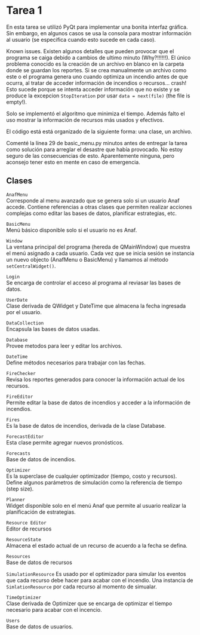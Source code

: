 # Tarea 1

En esta tarea se utilizó PyQt para implementar una bonita interfaz gráfica. Sin embargo, en algunos casos se usa la consola para mostrar información al usuario (se especifica cuando esto sucede en cada caso).

Known issues. Existen algunos detalles que pueden provocar que el programa se caiga debido a cambios de ultimo minuto (Why?!!!!!!). El único problema conocido es la creación de un archivo en blanco en la carpeta donde se guardan los reportes. Si se crea manualmente un archivo como este o el programa genera uno cuando optimiza un incendio antes de que ocurra, al tratar de acceder información de incendios o recursos... crash! Esto sucede porque se intenta acceder información que no existe y se produce la excepcion `StopIteration` por usar `data = next(file)` (the file is empty!).

Solo se implementó el algoritmo que minimiza el tiempo. Además falto el uso mostrar la información de recursos más usados y efectivos.

El código está está organizado de la siguiente forma: una clase, un archivo.

Comenté la línea 29 de basic_menu.py minutos antes de entregar la tarea como solución para arreglar el desastre que había provocado. No estoy seguro de las consecuencias de esto. Aparentemente ninguna, pero aconsejo tener esto en mente en caso de emergencia.

## Clases

`AnafMenu`  
Corresponde al menu avanzado que se genera solo si un usuario Anaf accede. Contiene referencias a otras clases que permiten realizar acciones complejas como editar las bases de datos, planificar estrategias, etc.

`BasicMenu`  
Menú básico disponible solo si el usuario no es Anaf.

`Window`  
La ventana principal del programa (hereda de QMainWindow) que muestra el menú asignado a cada usuario. Cada vez que se inicia sesión se instancia un nuevo objecto (AnafMenu o BasicMenu) y llamamos al método `setCentralWidget()`.

`Login`  
Se encarga de controlar el acceso al programa al reviasar las bases de datos.

`UserDate`  
Clase derivada de QWidget y DateTime que almacena la fecha ingresada por el usuario.

`DataCollection`  
Encapsula las bases de datos usadas.

`Database`  
Provee metodos para leer y editar los archivos.

`DateTime`  
Define métodos necesarios para trabajar con las fechas.

`FireChecker`  
Revisa los reportes generados para conocer la información actual de los recursos.

`FireEditor`  
Permite editar la base de datos de incendios y acceder a la información de incendios.

`Fires`  
Es la base de datos de incendios, derivada de la clase Database.

`ForecastEditor`  
Esta clase permite agregar nuevos pronósticos.

`Forecasts`  
Base de datos de incendios.

`Optimizer`  
Es la superclase de cualquier optimizador (tiempo, costo y recursos). Define algunos parámetros de simulación como la referencia de tiempo (step size).

`Planner`  
Widget disponible solo en el menú Anaf que permite al usuario realizar la planificación de estrategias.

`Resource Editor`  
Editor de recursos

`ResourceState`  
Almacena el estado actual de un recurso de acuerdo a la fecha se defina.

`Resources`  
Base de datos de recursos

`SimulationResource`
Es usado por el optimizador para simular los eventos que cada recurso debe hacer para acabar con el incendio. Una instancia de `SimlationResource` por cada recurso al momento de simualar.

`TimeOptimizer`  
Clase derivada de Optimizer que se encarga de optimizar el tiempo necesario para acabar con el incencio.

`Users`  
Base de datos de usuarios.
